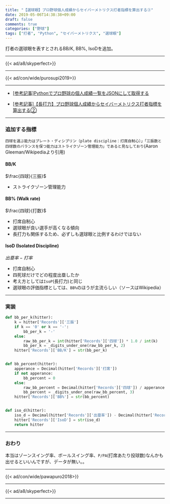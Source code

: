 ```yaml
---
title: "【選球眼】プロ野球個人成績からセイバーメトリクス打者指標を算出する③"
date: 2019-05-06T14:38:38+09:00
draft: false
comments: true
categories: ["野球"]
tags: ["打者", "Python", "セイバーメトリクス", "選球眼"]
---
```


打者の選球眼を表すとされるBB/K, BB%, IsoDを追加。

<!--more-->

---

{{< ad/a8/skyperfect>}}

---

{{< ad/con/wide/purosupi2019>}}

---

- [[参考記事]Pythonでプロ野球の個人成績一覧をJSONにして取得する](https://www.ted027.com/post/python-personal-records)

- [[参考記事]【長打力】プロ野球個人成績からセイバーメトリクス打者指標を算出する②](https://www.ted027.com/post/sabr-3)

---

### 追加する指標

`四球を選ぶ能力はプレート・ディシプリン（plate discipline：打席自制心）」「三振数と四球数のバランスを保つ能力はストライクゾーン管理能力」であると見なしており`(Aaron Gleeman/Wikipediaより引用)

#### BB/K

$\frac{四球}{三振}$

- ストライクゾーン管理能力

#### BB% (Walk rate)

$\frac{四球}{打数}$

- 打席自制心
- 選球眼が良い選手が高くなる傾向
- 長打力も関係するため、必ずしも選球眼と比例するわけではない

#### IsoD (Isolated Discipline)

$出塁率 - 打率$

- 打席自制心
- 四死球だけでどの程度出塁したか
- 考え方としては`IsoP`(長打力)と同じ
- 選球眼の評価指標としては、`BB%`のほうが主流らしい（ソースはWikipedia）

---

### 実装

```py:sabr.py
def bb_per_k(hitter):
    k = hitter['Records']['三振']
    if k == '0' or k == '-':
        bb_per_k = '-'
    else:
        raw_bb_per_k = int(hitter['Records']['四球']) * 1.0 / int(k)
        bb_per_k = _digits_under_one(raw_bb_per_k, 2)
    hitter['Records']['BB/K'] = str(bb_per_k)


def bb_percent(hitter):
    apperance = Decimal(hitter['Records']['打席'])
    if not apperance:
        bb_percent = 0
    else:
        raw_bb_percent = Decimal(hitter['Records']['四球']) / apperance
        bb_percent = _digits_under_one(raw_bb_percent, 3)
    hitter['Records']['BB%'] = str(bb_percent)


def iso_d(hitter):
    iso_d = Decimal(hitter['Records']['出塁率']) - Decimal(hitter['Records']['打率'])
    hitter['Records']['IsoD'] = str(iso_d)
    return hitter
```

---

### おわり

本当はゾーンスイング率、ボールスイング率、`P/PA`(打席あたり投球数)なんかも出せるといいんですが、データが無い。。

---

{{< ad/con/wide/pawapuro2018>}}

---

{{< ad/a8/skyperfect>}}

---